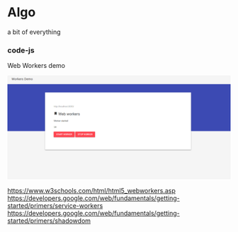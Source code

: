 # Algo
a bit of everything
  
### code-js

Web Workers demo

![](screenshot.png)

https://www.w3schools.com/html/html5_webworkers.asp  
https://developers.google.com/web/fundamentals/getting-started/primers/service-workers  
https://developers.google.com/web/fundamentals/getting-started/primers/shadowdom  
